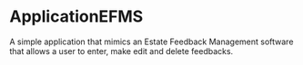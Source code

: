 # ApplicationEFMS
A simple application that mimics an Estate Feedback Management software that allows a user to enter, make edit and delete feedbacks. 
